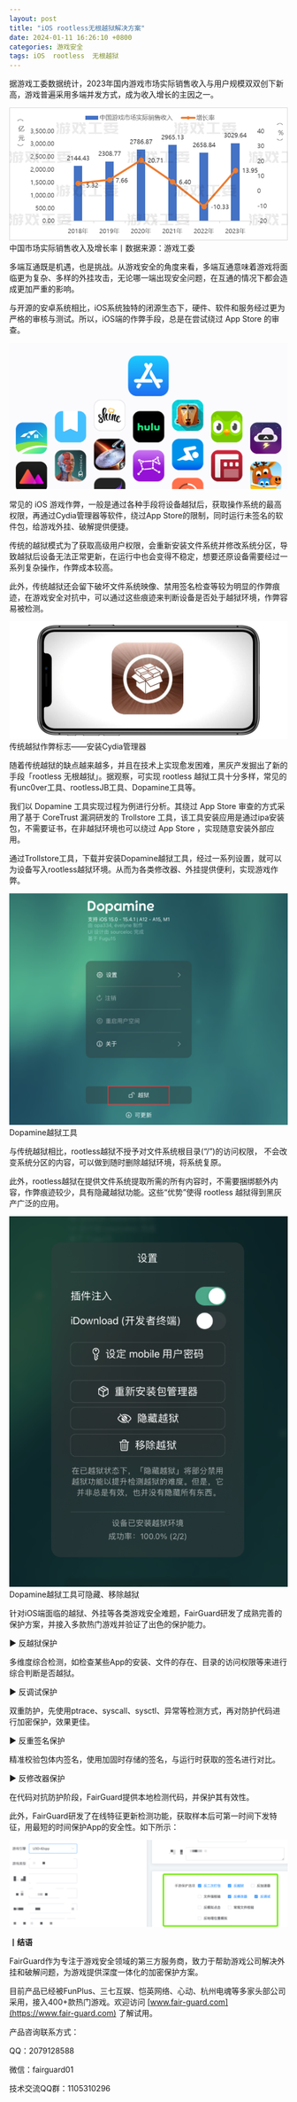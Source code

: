 ```yaml
---
layout: post
title: "iOS rootless无根越狱解决方案"
date: 2024-01-11 16:26:10 +0800
categories: 游戏安全
tags: iOS  rootless  无根越狱
---
```


据游戏工委数据统计，2023年国内游戏市场实际销售收入与用户规模双双创下新高，游戏普遍采用多端并发方式，成为收入增长的主因之一。<!-- more -->  

![315_21](/assets/res/202103/2023收入增长.png)  
中国市场实际销售收入及增长率丨数据来源：游戏工委  

多端互通既是机遇，也是挑战。从游戏安全的角度来看，多端互通意味着游戏将面临更为复杂、多样的外挂攻击，无论哪一端出现安全问题，在互通的情况下都会造成更加严重的影响。  

与开源的安卓系统相比，iOS系统独特的闭源生态下，硬件、软件和服务经过更为严格的审核与测试。所以，iOS端的作弊手段，总是在尝试绕过 App Store 的审查。  

![315_21](/assets/res/202103/iOS.png)  

常见的 iOS 游戏作弊，一般是通过各种手段将设备越狱后，获取操作系统的最高权限，再通过Cydia管理器等软件，绕过App Store的限制，同时运行未签名的软件包，给游戏外挂、破解提供便捷。  

传统的越狱模式为了获取高级用户权限，会重新安装文件系统并修改系统分区，导致越狱后设备无法正常更新，在运行中也会变得不稳定，想要还原设备需要经过一系列复杂操作，作弊成本较高。  

此外，传统越狱还会留下破坏文件系统映像、禁用签名检查等较为明显的作弊痕迹，在游戏安全对抗中，可以通过这些痕迹来判断设备是否处于越狱环境，作弊容易被检测。  

![315_21](/assets/res/202103/越狱.png)  
传统越狱作弊标志——安装Cydia管理器  

随着传统越狱的缺点越来越多，并且在技术上实现愈发困难，黑灰产发掘出了新的手段「rootless 无根越狱」。据观察，可实现 rootless 越狱工具十分多样，常见的有unc0ver工具、rootlessJB工具、Dopamine工具等。  

我们以 Dopamine 工具实现过程为例进行分析。其绕过 App Store 审查的方式采用了基于 CoreTrust 漏洞研发的 Trollstore 工具，该工具安装应用是通过ipa安装包，不需要证书，在非越狱环境也可以绕过 App Store ，实现随意安装外部应用。  

通过Trollstore工具，下载并安装Dopamine越狱工具，经过一系列设置，就可以为设备写入rootless越狱环境。从而为各类修改器、外挂提供便利，实现游戏作弊。  

![315_21](/assets/res/202103/多巴胺越狱.png)  
Dopamine越狱工具  

与传统越狱相比，rootless越狱不授予对文件系统根目录(“/”)的访问权限， 不会改变系统分区的内容，可以做到随时删除越狱环境，将系统复原。  

此外，rootless越狱在提供文件系统提取所需的所有内容时，不需要捆绑额外内容，作弊痕迹较少，具有隐藏越狱功能。这些“优势”使得 rootless 越狱得到黑灰产广泛的应用。  

![315_21](/assets/res/202103/多巴胺隐藏越狱.png)  
Dopamine越狱工具可隐藏、移除越狱  

针对iOS端面临的越狱、外挂等各类游戏安全难题，FairGuard研发了成熟完善的保护方案，并接入多款热门游戏并验证了出色的保护能力。  

▶ 反越狱保护  

多维度综合检测，如检查某些App的安装、文件的存在、目录的访问权限等来进行综合判断是否越狱。  

▶ 反调试保护  

双重防护，先使用ptrace、syscall、sysctl、异常等检测方式，再对防护代码进行加密保护，效果更佳。  

▶ 反重签名保护  

精准校验包体内签名，使用加固时存储的签名，与运行时获取的签名进行对比。  

▶ 反修改器保护  

在代码对抗防护阶段，FairGuard提供本地检测代码，并保护其有效性。  

此外，FairGuard研发了在线特征更新检测功能，获取样本后可第一时间下发特征，用最短的时间保护App的安全性。如下所示：  

![315_21](/assets/res/202103/App的安全性.png)  


**丨结语**  

FairGuard作为专注于游戏安全领域的第三方服务商，致力于帮助游戏公司解决外挂和破解问题，为游戏提供深度一体化的加密保护方案。  

目前产品已经被FunPlus、三七互娱、恺英网络、心动、杭州电魂等多家头部公司采用，接入400+款热门游戏。欢迎访问 [www.fair-guard.com](https://www.fair-guard.com) 了解试用。    

产品咨询联系方式：  

QQ：2079128588  

微信：fairguard01  

技术交流QQ群：1105310296  